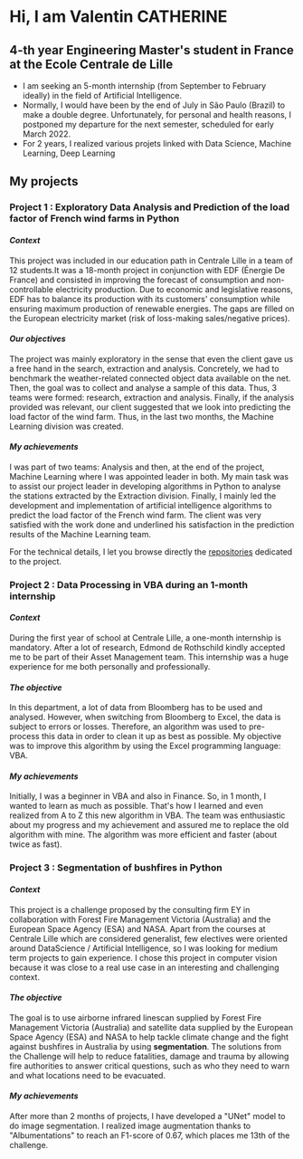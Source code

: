 # Hi, I am Valentin CATHERINE 

## 4-th year Engineering Master's student in France at the Ecole Centrale de Lille  

- I am seeking an 5-month internship (from September to February ideally) in the field of Artificial Intelligence.
- Normally, I would have been by the end of July in São Paulo (Brazil) to make a double degree. Unfortunately, for personal and health reasons, I postponed my departure for the next semester, scheduled for early March 2022. 
- For 2 years, I realized various projets linked with Data Science, Machine Learning, Deep Learning

## My projects

### Project 1 : Exploratory Data Analysis and Prediction of the load factor of French wind farms in Python

#### ***Context***

This project was included in our education path in Centrale Lille in a team of 12 students.It was a 18-month project in conjunction with EDF (Énergie De France) and consisted in improving the forecast of consumption and non-controllable electricity production. 
Due to economic and legislative reasons, EDF has to balance its production with its customers' consumption while ensuring maximum production of renewable energies. The gaps are filled on the European electricity market (risk of loss-making sales/negative prices). 

#### ***Our objectives***

The project was mainly exploratory in the sense that even the client gave us a free hand in the search, extraction and analysis. Concretely, we had to benchmark the weather-related connected object data available on the net. Then, the goal was to collect and analyse a sample of this data. Thus, 3 teams were formed: research, extraction and analysis. Finally, if the analysis provided was relevant, our client suggested that we look into predicting the load factor of the wind farm.  Thus, in the last two months, the Machine Learning division was created. 

#### ***My achievements***

I was part of two teams: Analysis and then, at the end of the project, Machine Learning where I was appointed leader in both. My main task was to assist our project leader in developing algorithms in Python to analyse the stations extracted by the Extraction division. Finally, I mainly led the development and implementation of artificial intelligence algorithms to predict the load factor of the French wind farm.  The client was very satisfied with the work done and underlined his satisfaction in the prediction results of the Machine Learning team. 

For the technical details, I let you browse directly the [repositories](http://www.google.fr/ "repositories") dedicated to the project. 


### Project 2 : Data Processing in VBA during an 1-month internship

#### ***Context***

During the first year of school at Centrale Lille, a one-month internship is mandatory. After a lot of research, Edmond de Rothschild kindly accepted me to be part of their Asset Management team. This internship was a huge experience for me both personally and professionally. 

#### ***The objective***

In this department, a lot of data from Bloomberg has to be used and analysed. However, when switching from Bloomberg to Excel, the data is subject to errors or losses. Therefore, an algorithm was used to pre-process this data in order to clean it up as best as possible. My objective was to improve this algorithm by using the Excel programming language: VBA. 

#### ***My achievements***

Initially, I was a beginner in VBA and also in Finance. So, in 1 month, I wanted to learn as much as possible. That's how I learned and even realized from A to Z this new algorithm in VBA. The team was enthusiastic about my progress and my achievement and assured me to replace the old algorithm with mine. The algorithm was more efficient and faster (about twice as fast). 

### Project 3 : Segmentation of bushfires in Python

#### ***Context***

This project is a challenge proposed by the consulting firm EY in collaboration with Forest Fire Management Victoria (Australia) and the European Space Agency (ESA) and NASA. Apart from the courses at Centrale Lille which are considered generalist, few electives were oriented around DataScience / Artificial Intelligence, so I was looking for medium term projects to gain experience. I chose this project in computer vision because it was close to a real use case in an interesting and challenging context.

#### ***The objective***

The goal is to use airborne infrared linescan supplied by Forest Fire Management Victoria (Australia) and satellite data supplied by the European Space Agency (ESA) and NASA to help tackle climate change and the fight against bushfires in Australia by using **segmentation**. The solutions from the Challenge will help to reduce fatalities, damage and trauma by allowing fire authorities to answer critical questions, such as who they need to warn and what locations need to be evacuated.

#### ***My achievements***

After more than 2 months of projects, I have developed a "UNet" model to do image segmentation. I realized image augmentation thanks to "Albumentations" to reach an F1-score of 0.67, which places me 13th of the challenge.

